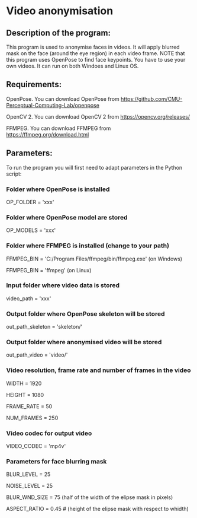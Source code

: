 # Video anonymisation

## Description of the program:

This program is used to anonymise faces in videos. It will apply blurred mask on the face (around the eye region) in each video frame. NOTE that this program uses OpenPose to find face keypoints. You have to use your own videos. It can run on both Windoes and Linux OS.

## Requirements:
OpenPose. You can download OpenPose from
https://github.com/CMU-Perceptual-Computing-Lab/openpose

OpenCV 2. You can download OpenCV 2 from
https://opencv.org/releases/

FFMPEG. You can download FFMPEG from
https://ffmpeg.org/download.html

## Parameters:
To run the program you will first need to adapt parameters in the Python script:

### Folder where OpenPose is installed

OP_FOLDER = 'xxx'

### Folder where OpenPose model are stored

OP_MODELS = 'xxx'

### Folder where FFMPEG is installed (change to your path)

FFMPEG_BIN = 'C:/Program Files/ffmpeg/bin/ffmpeg.exe' (on Windows)

FFMPEG_BIN = 'ffmpeg' (on Linux)

### Input folder where video data is stored

video_path = 'xxx'

### Output folder where OpenPose skeleton will be stored

out_path_skeleton = 'skeleton/'

### Output folder where anonymised video will be stored

out_path_video = 'video/'

### Video resolution, frame rate and number of frames in the video

WIDTH = 1920

HEIGHT = 1080

FRAME_RATE = 50

NUM_FRAMES = 250

### Video codec for output video

VIDEO_CODEC = 'mp4v'

### Parameters for face blurring mask

BLUR_LEVEL = 25

NOISE_LEVEL = 25

BLUR_WND_SIZE = 75 (half of the width of the elipse mask in pixels)

ASPECT_RATIO = 0.45 # (height of the elipse mask with respect to whidth)



